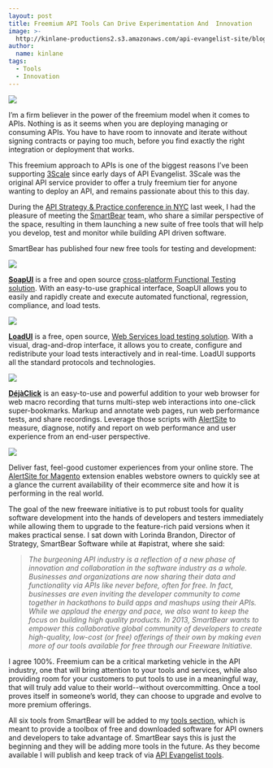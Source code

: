 ```yaml
---
layout: post
title: Freemium API Tools Can Drive Experimentation And  Innovation
image: >-
  http://kinlane-productions2.s3.amazonaws.com/api-evangelist-site/blog/SmartBear-Logo.png
author:
  name: kinlane
tags:
  - Tools
  - Innovation
---
```

[![](https://s3.amazonaws.com/kinlane-productions2/api-evangelist/smartbear/SmartBear-Logo.png)](http://smartbear.com/)

I’m a firm believer in the power of the freemium model when it comes to APIs. Nothing is as it seems when you are deploying managing or consuming APIs. You have to have room to innovate and iterate without signing contracts or paying too much, before you find exactly the right integration or deployment that works.

This freemium approach to APIs is one of the biggest reasons I’ve been supporting [3Scale](http://3scale.net "3Scale") since early days of API Evangelist. 3Scale was the original API service provider to offer a truly freemium tier for anyone wanting to deploy an API, and remains passionate about this to this day.

During the [API Strategy & Practice conference in NYC](http://www.apistrategyconference.com/) last week, I had the pleasure of meeting the [SmartBear](http://smartbear.com/) team, who share a similar perspective of the space, resulting in them launching a new suite of free tools that will help you develop, test and monitor while building API driven software.

SmartBear has published four new free tools for testing and development:

[![](http://smartbear.com/SmartBear/media/images/Products/soapUI/SoapUI.jpg?width=198&height=64&ext=.jpg&maxsidesize=200)](http://smartbear.com/products/open-source-tools/soapui)

[**SoapUI**](http://smartbear.com/products/open-source-tools/soapui) is a free and open source [cross-platform Functional Testing solution](http://www.soapui.org/). With an easy-to-use graphical interface, SoapUI allows you to easily and rapidly create and execute automated functional, regression, compliance, and load tests.

[![](http://smartbear.com/SmartBear/media/images/Products/loadUI/LoadUI.jpg?width=198&height=64&ext=.jpg&maxsidesize=200)](http://smartbear.com/products/open-source-tools/loadui)

[**LoadUI**](http://smartbear.com/products/open-source-tools/loadui) is a free, open source, [Web Services load testing solution](http://www.loadui.org/). With a visual, drag-and-drop interface, it allows you to create, configure and redistribute your load tests interactively and in real-time. LoadUI supports all the standard protocols and technologies.

[![](http://smartbear.com/SmartBear/media/images/Products/DejaClick/DejaClick.jpg?width=198&height=64&ext=.jpg&maxsidesize=200)](http://smartbear.com/products/free-tools/DejaClick)

[**DéjàClick**](http://smartbear.com/products/free-tools/DejaClick) is an easy-to-use and powerful addition to your web browser for web macro recording that turns multi-step web interactions into one-click super-bookmarks. Markup and annotate web pages, run web performance tests, and share recordings. Leverage those scripts with [AlertSite](http://smartbear.com/products/web-monitoring/website-monitoring) to measure, diagnose, notify and report on web performance and user experience from an end-user perspective.

[![](http://smartbear.com/SmartBear/media/images/Products/Alertsite/AlertSite.jpg?width=198&height=64&ext=.jpg&maxsidesize=200)](http://smartbear.com/products/free-tools/AlertSite-for-Magento)

Deliver fast, feel-good customer experiences from your online store. The [AlertSite for Magento](http://www.magentocommerce.com/magento-connect/catalog/product/view/id/16228/) extension enables webstore owners to quickly see at a glance the current availability of their ecommerce site and how it is performing in the real world.

The goal of the new freeware initiative is to put robust tools for quality software development into the hands of developers and testers immediately while allowing them to upgrade to the feature-rich paid versions when it makes practical sense. I sat down with Lorinda Brandon, Director of Strategy, SmartBear Software while at #apistrat, where she said:

> _The burgeoning API industry is a reflection of a new phase of innovation and collaboration in the software industry as a whole. Businesses and organizations are now sharing their data and functionality via APIs like never before, often for free. In fact, businesses are even inviting the developer community to come together in hackathons to build apps and mashups using their APIs. While we applaud the energy and pace, we also want to keep the focus on building high quality products. In 2013, SmartBear wants to empower this collaborative global community of developers to create high-quality, low-cost (or free) offerings of their own by making even more of our tools available for free through our Freeware Initiative._

I agree 100%. Freemium can be a critical marketing vehicle in the API industry, one that will bring attention to your tools and services, while also providing room for your customers to put tools to use in a meaningful way, that will truly add value to their world--without overcommitting. Once a tool proves itself in someone’s world, they can choose to upgrade and evolve to more premium offerings.

All six tools from SmartBear will be added to my [tools section](/apitools/), which is meant to provide a toolbox of free and downloaded software for API owners and developers to take advantage of. SmartBear says this is just the beginning and they will be adding more tools in the future. As they become available I will publish and keep track of via [API Evangelist tools](/apitools/).